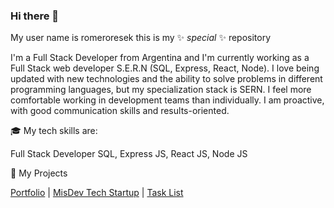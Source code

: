 ### Hi there 👋

My user name is romeroresek this is my ✨ _special_ ✨ repository<br>

I'm a Full Stack Developer from Argentina and I'm currently working as a Full Stack web developer S.E.R.N (SQL, Express, React, Node).
I love being updated with new technologies and the ability to solve problems in different programming languages, but my specialization stack is SERN.
I feel more comfortable working in development teams than individually. I am proactive, with good communication skills and results-oriented.

🎓 My tech skills are:

Full Stack Developer SQL, Express JS, React JS, Node JS

💼 My Projects

[Portfolio](https://portafolio.ar) | [MisDev Tech Startup](https://minegociofront-production.up.railway.app) | [Task List](https://todon.up.railway.app/)
